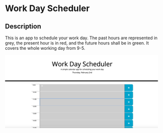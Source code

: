 # Work Day Scheduler

## Description 

This is an app to schedule your work day. The past hours are represented in grey, the present hour is in red, and the future hours shall be in green. It covers the whole working day from 9-5. 

![alt text](/PlannerApp/starter/assets/Screenshot%202023-02-02%20at%2020.44.56.png)